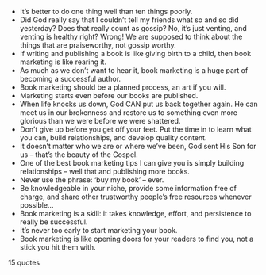  - It’s better to do one thing well than ten things poorly.
 - Did God really say that I couldn’t tell my friends what so and so did yesterday? Does that really count as gossip? No, it’s just venting, and venting is healthy right? Wrong! We are supposed to think about the things that are praiseworthy, not gossip worthy.
 - If writing and publishing a book is like giving birth to a child, then book marketing is like rearing it.
 - As much as we don’t want to hear it, book marketing is a huge part of becoming a successful author.
 - Book marketing should be a planned process, an art if you will.
 - Marketing starts even before our books are published.
 - When life knocks us down, God CAN put us back together again. He can meet us in our brokenness and restore us to something even more glorious than we were before we were shattered.
 - Don’t give up before you get off your feet. Put the time in to learn what you can, build relationships, and develop quality content.
 - It doesn’t matter who we are or where we’ve been, God sent His Son for us – that’s the beauty of the Gospel.
 - One of the best book marketing tips I can give you is simply building relationships – well that and publishing more books.
 - Never use the phrase: ‘buy my book’ – ever.
 - Be knowledgeable in your niche, provide some information free of charge, and share other trustworthy people’s free resources whenever possible...
 - Book marketing is a skill: it takes knowledge, effort, and persistence to really be successful.
 - It’s never too early to start marketing your book.
 - Book marketing is like opening doors for your readers to find you, not a stick you hit them with.

15 quotes